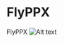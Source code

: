 # FlyPPX
FlyPPX
![Alt text](https://github.com/lianghyGit/FlyPPX1.0/raw/master/Screenshots/FlyPPX.png)

